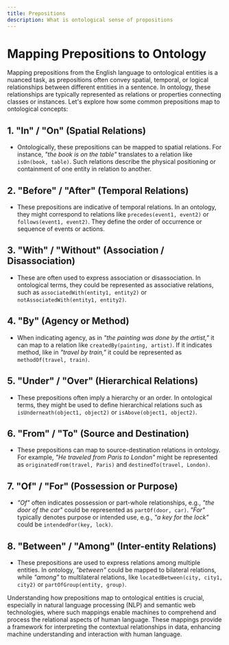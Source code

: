```yaml
---
title: Prepositions
description: What is ontological sense of propositions
---
```


# Mapping Prepositions to Ontology

Mapping prepositions from the English language to ontological entities is a nuanced task, as prepositions often convey spatial, temporal, or logical relationships between different entities in a sentence. In ontology, these relationships are typically represented as relations or properties connecting classes or instances. Let's explore how some common prepositions map to ontological concepts:

## 1. "In" / "On" (Spatial Relations)

- Ontologically, these prepositions can be mapped to spatial relations. For instance, _"the book is on the table"_ translates to a relation like `isOn(book, table)`. Such relations describe the physical positioning or containment of one entity in relation to another.

## 2. "Before" / "After" (Temporal Relations)

- These prepositions are indicative of temporal relations. In an ontology, they might correspond to relations like `precedes(event1, event2)` or `follows(event1, event2)`. They define the order of occurrence or sequence of events or actions.

## 3. "With" / "Without" (Association / Disassociation)

- These are often used to express association or disassociation. In ontological terms, they could be represented as associative relations, such as `associatedWith(entity1, entity2)` or `notAssociatedWith(entity1, entity2)`.

## 4. "By" (Agency or Method)

- When indicating agency, as in _"the painting was done by the artist,"_ it can map to a relation like `createdBy(painting, artist)`. If it indicates method, like in _"travel by train,"_ it could be represented as `methodOf(travel, train)`.

## 5. "Under" / "Over" (Hierarchical Relations)

- These prepositions often imply a hierarchy or an order. In ontological terms, they might be used to define hierarchical relations such as `isUnderneath(object1, object2)` or `isAbove(object1, object2)`.

## 6. "From" / "To" (Source and Destination)

- These prepositions can map to source-destination relations in ontology. For example, _"He traveled from Paris to London"_ might be represented as `originatedFrom(travel, Paris)` and `destinedTo(travel, London)`.

## 7. "Of" / "For" (Possession or Purpose)

- _"Of"_ often indicates possession or part-whole relationships, e.g., _"the door of the car"_ could be represented as `partOf(door, car)`. _"For"_ typically denotes purpose or intended use, e.g., _"a key for the lock"_ could be `intendedFor(key, lock)`.

## 8. "Between" / "Among" (Inter-entity Relations)

- These prepositions are used to express relations among multiple entities. In ontology, _"between"_ could be mapped to bilateral relations, while _"among"_ to multilateral relations, like `locatedBetween(city, city1, city2)` or `partOfGroup(entity, group)`.

Understanding how prepositions map to ontological entities is crucial, especially in natural language processing (NLP) and semantic web technologies, where such mappings enable machines to comprehend and process the relational aspects of human language. These mappings provide a framework for interpreting the contextual relationships in data, enhancing machine understanding and interaction with human language.
